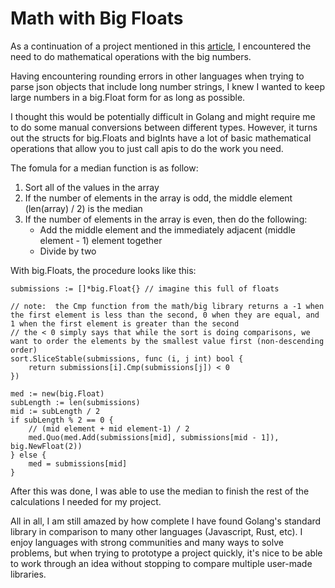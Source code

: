 # Math with Big Floats

As a continuation of a project mentioned in this [article](converting-hexadecimal-string.md), I encountered the need to do mathematical operations with the big numbers.

Having encountering rounding errors in other languages when trying to parse json objects that include long number strings, I knew I wanted to keep large numbers in a big.Float form for as long as possible.

I thought this would be potentially difficult in Golang and might require me to do some manual conversions between different types.  However, it turns out the structs for big.Floats and bigInts have a lot of basic mathematical operations that allow you to just call apis to do the work you need.

The fomula for a median function is as follow:
1. Sort all of the values in the array
2. If the number of elements in the array is odd, the middle element (len(array) / 2) is the median
3. If the number of elements in the array is even, then do the following:
    - Add the middle element and the immediately adjacent (middle element - 1) element together 
    - Divide by two

With big.Floats, the procedure looks like this:
```golang
submissions := []*big.Float{} // imagine this full of floats

// note:  the Cmp function from the math/big library returns a -1 when the first element is less than the second, 0 when they are equal, and 1 when the first element is greater than the second
// the < 0 simply says that while the sort is doing comparisons, we want to order the elements by the smallest value first (non-descending order)
sort.SliceStable(submissions, func (i, j int) bool {
    return submissions[i].Cmp(submissions[j]) < 0
})

med := new(big.Float)
subLength := len(submissions)
mid := subLength / 2
if subLength % 2 == 0 {
    // (mid element + mid element-1) / 2
    med.Quo(med.Add(submissions[mid], submissions[mid - 1]), big.NewFloat(2))
} else {
    med = submissions[mid]
}
```

After this was done, I was able to use the median to finish the rest of the calculations I needed for my project.

All in all, I am still amazed by how complete I have found Golang's standard library in comparison to many other languages (Javascript, Rust, etc).  I enjoy languages with strong communities and many ways to solve problems, but when trying to prototype a project quickly, it's nice to be able to work through an idea without stopping to compare multiple user-made libraries.